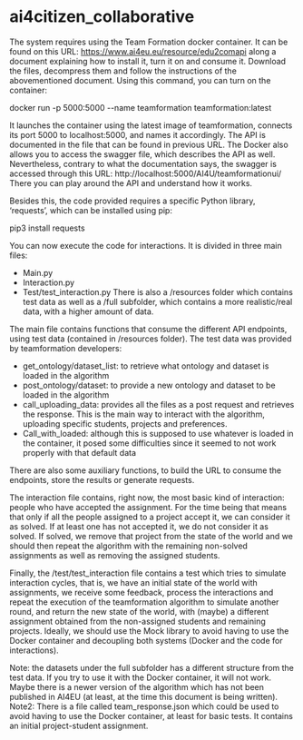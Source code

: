 # ai4citizen_collaborative

The system requires using the Team Formation docker container. It can be found on this URL: https://www.ai4eu.eu/resource/edu2comapi along a document explaining how to install it, turn it on and consume it.
Download the files, decompress them and follow the instructions of the abovementioned document.
Using this command, you can turn on the container:

docker run -p 5000:5000 --name teamformation teamformation:latest

It launches the container using the latest image of teamformation, connects its port 5000 to localhost:5000, and names it accordingly.
The API is documented in the file that can be found in previous URL. The Docker also allows you to access the swagger file, which describes the API as well. Nevertheless, contrary to what the documentation says, the swagger is accessed through this URL: http://localhost:5000/AI4U/teamformationui/
There you can play around the API and understand how it works.

Besides this, the code provided requires a specific Python library, ‘requests’, which can be installed using pip:

pip3 install requests

You can now execute the code for interactions. It is divided in three main files:
-	Main.py
-	Interaction.py
-	Test/test_interaction.py
There is also a /resources folder which contains test data as well as a /full subfolder, which contains a more realistic/real data, with a higher amount of data.

The main file contains functions that consume the different API endpoints, using test data (contained in /resources folder). The test data was provided by teamformation developers:
	
-	get_ontology/dataset_list: to retrieve what ontology and dataset is loaded in the algorithm
-	post_ontology/dataset: to provide a new ontology and dataset to be loaded in the algorithm
-	call_uploading_data: provides all the files as a post request and retrieves the response. This is the main way to interact with the algorithm, uploading specific students, projects and preferences.
-	Call_with_loaded: although this is supposed to use whatever is loaded in the container, it posed some difficulties since it seemed to not work properly with that default data

There are also some auxiliary functions, to build the URL to consume the endpoints, store the results or generate requests.
 
The interaction file contains, right now, the most basic kind of interaction: people who have accepted the assignment. For the time being that means that only if all the people assigned to a project accept it, we can consider it as solved. If at least one has not accepted it, we do not consider it as solved. If solved, we remove that project from the state of the world and we should then repeat the algorithm with the remaining non-solved assignments as well as removing the assigned students.

Finally, the /test/test_interaction file contains a test which tries to simulate interaction cycles, that is, we have an initial state of the world with assignments, we receive some feedback, process the interactions and repeat the execution of the teamformation algorithm to simulate another round, and return the new state of the world, with (maybe) a different assignment obtained from the non-assigned students and remaining projects. Ideally, we should use the Mock library to avoid having to use the Docker container and decoupling both systems (Docker and the code for interactions).

Note: the datasets under the full subfolder has a different structure from the test data. If you try to use it with the Docker container, it will not work. Maybe there is a newer version of the algorithm which has not been published in AI4EU (at least, at the time this document is being written).
Note2: There is a file called team_response.json which could be used to avoid having to use the Docker container, at least for basic tests. It contains an initial project-student assignment.
